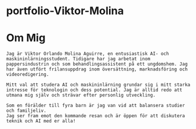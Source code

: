 # portfolio-Viktor-Molina
# Om Mig

    Jag är Viktor Orlando Molina Aguirre, en entusiastisk AI- och maskininlärningsstudent. Tidigare har jag arbetat inom pappersindustrin och som behandlingsassistent på ett ungdomshem. Jag har även utfört frilansuppdrag inom översättning, marknadsföring och videoredigering.

    Mitt val att studera AI och maskininlärning grundar sig i mitt starka intresse för teknologin och dess potential. Jag är alltid redo att utmana mig själv och strävar efter personlig utveckling.

    Som en förälder till fyra barn är jag van vid att balansera studier och familjeliv. 
    Jag ser fram emot den kommande resan och är öppen för att diskutera teknik och AI med er alla!
